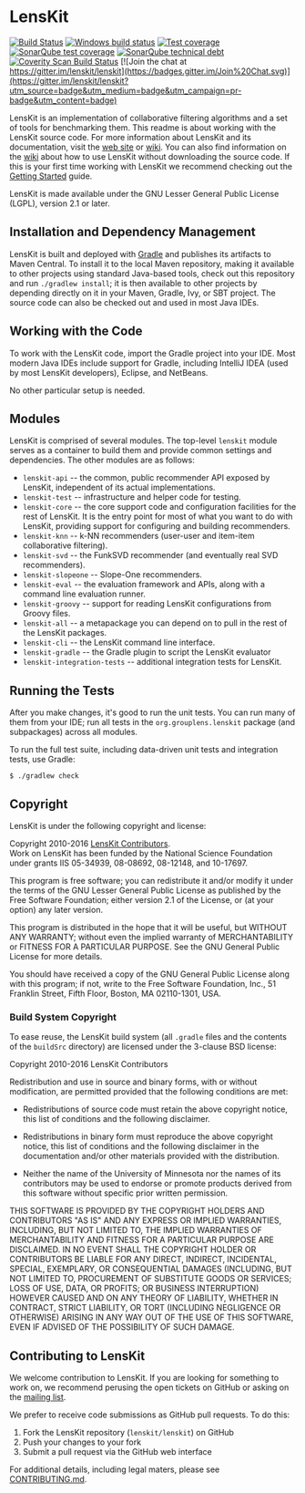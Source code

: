 # LensKit

[![Build Status](https://travis-ci.org/lenskit/lenskit.png?branch=master)](https://travis-ci.org/lenskit/lenskit)
[![Windows build status](https://ci.appveyor.com/api/projects/status/github/lenskit/lenskit?branch=master)](https://ci.appveyor.com/project/elehack/lenskit)
[![Test coverage](https://codecov.io/gh/lenskit/lenskit/branch/master/graph/badge.svg)](https://codecov.io/gh/lenskit/lenskit)
[![SonarQube test coverage](https://sonarcloud.io/api/badges/measure?key=lenskit&metric=coverage)](https://sonarcloud.io/dashboard?id=lenskit)
[![SonarQube technical debt](https://sonarcloud.io/api/badges/measure?key=lenskit&metric=sqale_debt_ratio)](https://sonarcloud.io/dashboard?id=lenskit)
[![Coverity Scan Build Status](https://img.shields.io/coverity/scan/9190.svg)](https://scan.coverity.com/projects/lenskit-lenskit)
[![Join the chat at https://gitter.im/lenskit/lenskit](https://badges.gitter.im/Join%20Chat.svg)](https://gitter.im/lenskit/lenskit?utm_source=badge&utm_medium=badge&utm_campaign=pr-badge&utm_content=badge)

LensKit is an implementation of collaborative filtering algorithms and
a set of tools for benchmarking them.  This readme is about working with
the LensKit source code.  For more information about
LensKit and its documentation, visit the [web site][] or [wiki][].  You 
can also find information on the [wiki][] about how to use LensKit 
without downloading the source code.  If this is your first time working
with LensKit we recommend checking out the [Getting Started][] guide.

[web site]: http://lenskit.org
[wiki]: http://github.com/lenskit/lenskit/wiki/
[Getting Started]: http://lenskit.org/documentation/basics/getting-started/
[mailing list]: https://groups.google.com/forum/#!forum/lenskit-recsys

LensKit is made available under the GNU Lesser General Public License
(LGPL), version 2.1 or later.

## Installation and Dependency Management

LensKit is built and deployed with [Gradle][] and publishes its
artifacts to Maven Central.  To install it to the local Maven
repository, making it available to other projects using standard
Java-based tools, check out this repository and run `./gradlew
install`; it is then available to other projects by depending directly
on it in your Maven, Gradle, Ivy, or SBT project.  The source code can
also be checked out and used in most Java IDEs.

[Gradle]: http://gradle.org

## Working with the Code

To work with the LensKit code, import the Gradle project into your IDE.
Most modern Java IDEs include support for Gradle, including IntelliJ IDEA (used
by most LensKit developers), Eclipse, and NetBeans.

No other particular setup is needed.

## Modules

LensKit is comprised of several modules.  The top-level `lenskit`
module serves as a container to build them and provide common settings
and dependencies.  The other modules are as follows:

- `lenskit-api` -- the common, public recommender API exposed by LensKit, independent
  of its actual implementations.
- `lenskit-test` -- infrastructure and helper code for testing.
- `lenskit-core` -- the core support code and configuration facilities for
  the rest of LensKit. It is the entry point for most of what you want to do with
  LensKit, providing support for configuring and building recommenders.
- `lenskit-knn` -- k-NN recommenders (user-user and item-item collaborative
  filtering).
- `lenskit-svd` -- the FunkSVD recommender (and eventually real SVD recommenders).
- `lenskit-slopeone` -- Slope-One recommenders.
- `lenskit-eval` -- the evaluation framework and APIs, along with a command line
  evaluation runner.
- `lenskit-groovy` -- support for reading LensKit configurations from Groovy files.
- `lenskit-all` -- a metapackage you can depend on to pull in the rest of the LensKit packages.
- `lenskit-cli` -- the LensKit command line interface.
- `lenskit-gradle` -- the Gradle plugin to script the LensKit evaluator
- `lenskit-integration-tests` -- additional integration tests for LensKit.

## Running the Tests

After you make changes, it's good to run the unit tests.  You can run many of
them from your IDE; run all tests in the `org.grouplens.lenskit` package (and
subpackages) across all modules.

To run the full test suite, including data-driven unit tests and integration
tests, use Gradle:

    $ ./gradlew check

## Copyright

LensKit is under the following copyright and license:

Copyright 2010-2016 [LensKit Contributors](CONTRIBUTORS.md).  
Work on LensKit has been funded by the National Science Foundation under
grants IIS 05-34939, 08-08692, 08-12148, and 10-17697.

This program is free software; you can redistribute it and/or modify
it under the terms of the GNU Lesser General Public License as
published by the Free Software Foundation; either version 2.1 of the
License, or (at your option) any later version.

This program is distributed in the hope that it will be useful, but WITHOUT
ANY WARRANTY; without even the implied warranty of MERCHANTABILITY or FITNESS
FOR A PARTICULAR PURPOSE. See the GNU General Public License for more
details.

You should have received a copy of the GNU General Public License along with
this program; if not, write to the Free Software Foundation, Inc., 51
Franklin Street, Fifth Floor, Boston, MA 02110-1301, USA.

### Build System Copyright

To ease reuse, the LensKit build system (all `.gradle` files and the contents
of the `buildSrc` directory) are licensed under the 3-clause BSD license:

Copyright 2010-2016 LensKit Contributors

Redistribution and use in source and binary forms, with or without
modification, are permitted provided that the following conditions
are met:

- Redistributions of source code must retain the above copyright
  notice, this list of conditions and the following disclaimer.

- Redistributions in binary form must reproduce the above copyright
  notice, this list of conditions and the following disclaimer in the
  documentation and/or other materials provided with the
  distribution.

- Neither the name of the University of Minnesota nor the names of
  its contributors may be used to endorse or promote products derived
  from this software without specific prior written permission.

THIS SOFTWARE IS PROVIDED BY THE COPYRIGHT HOLDERS AND CONTRIBUTORS
"AS IS" AND ANY EXPRESS OR IMPLIED WARRANTIES, INCLUDING, BUT NOT
LIMITED TO, THE IMPLIED WARRANTIES OF MERCHANTABILITY AND FITNESS FOR
A PARTICULAR PURPOSE ARE DISCLAIMED. IN NO EVENT SHALL THE COPYRIGHT
HOLDER OR CONTRIBUTORS BE LIABLE FOR ANY DIRECT, INDIRECT, INCIDENTAL,
SPECIAL, EXEMPLARY, OR CONSEQUENTIAL DAMAGES (INCLUDING, BUT NOT
LIMITED TO, PROCUREMENT OF SUBSTITUTE GOODS OR SERVICES; LOSS OF USE,
DATA, OR PROFITS; OR BUSINESS INTERRUPTION) HOWEVER CAUSED AND ON ANY
THEORY OF LIABILITY, WHETHER IN CONTRACT, STRICT LIABILITY, OR TORT
(INCLUDING NEGLIGENCE OR OTHERWISE) ARISING IN ANY WAY OUT OF THE USE
OF THIS SOFTWARE, EVEN IF ADVISED OF THE POSSIBILITY OF SUCH DAMAGE.
  
## Contributing to LensKit
  
We welcome contribution to LensKit.  If you are looking for something
to work on, we recommend perusing the open tickets on GitHub
or asking on the [mailing list][].

We prefer to receive code submissions as GitHub pull requests.  To
do this:

1. Fork the LensKit repository (`lenskit/lenskit`) on GitHub
2. Push your changes to your fork
3. Submit a pull request via the GitHub web interface

For additional details, including legal maters, please see [CONTRIBUTING.md](CONTRIBUTING.md).
